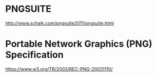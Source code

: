 # PNGSUITE

http://www.schaik.com/pngsuite2011/pngsuite.html


# Portable Network Graphics (PNG) Specification

https://www.w3.org/TR/2003/REC-PNG-20031110/
